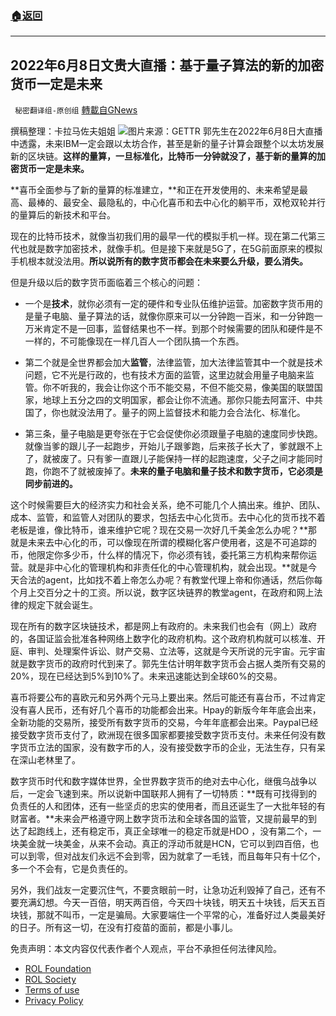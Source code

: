 ###  [:house:返回](README.md)
---


## 2022年6月8日文贵大直播：基于量子算法的新的加密货币一定是未来
` 秘密翻译组-原创组` [轉載自GNews](https://gnews.org/zh-hans/2690643/)

撰稿整理：卡拉马佐夫姐姐
 ![](https://assets.gnews.org/wp-content/uploads/2022/06/20220608-2022年6月8日文贵大直播：币安为何如此之脏？_1654722145.jpg)图片来源：GETTR 
郭先生在2022年6月8日大直播中透露，未来IBM一定会跟以太坊合作，甚至是新的量子计算会跟整个以太坊发展新的区块链。**这样的量算，一旦标准化，比特币一分钟就没了，基于新的量算的加密货币一定是未来。**
 
**喜币全面参与了新的量算的标准建立，**和正在开发使用的、未来希望是最高、最棒的、最安全、最隐私的，中心化喜币和去中心化的躺平币，双枪双轮并行的量算后的新技术和平台。
 
现在的比特币技术，就像当初我们用的最早一代的模拟手机一样。现在第二代第三代也就是数字加密技术，就像手机。但是接下来就是5G了，在5G前面原来的模拟手机根本就没法用。**所以说所有的数字货币都会在未来要么升级，要么消失。**
 
但是升级以后的数字货币面临着三个核心的问题：
 
- 一个是**技术**，就你必须有一定的硬件和专业队伍维护运营。加密数字货币用的是量子电脑、量子算法的话，就像你原来可以一分钟跑一百米，和一分钟跑一万米肯定不是一回事，监督结果也不一样。到那个时候需要的团队和硬件是不一样的，不可能像现在一样几百人一个团队搞一个东西。

- 第二个就是全世界都会加大**监管**，法律监管，加大法律监管其中一个就是技术问题，它不光是行政的，也有技术方面的监管，这里边就会用量子电脑来监管。你不听我的，我会让你这个币不能交易，不但不能交易，像美国的联盟国家，地球上五分之四的文明国家，都会让你不流通。那你只能去阿富汗、中共国了，你也就没法用了。量子的网上监督技术和能力会合法化、标准化。

- 第三条，量子电脑是更夸张在于它会促使你必须跟量子电脑的速度同步快跑。就像当爹的跟儿子一起跑步，开始儿子跟爹跑，后来孩子长大了，爹就跟不上了，就被废了。只有爹一直跟儿子能保持一样的起跑速度，父子之间才能同时跑，你跑不了就被废掉了。**未来的量子电脑和量子技术和数字货币，它必须是同步前进的。**

这个时候需要巨大的经济实力和社会关系，绝不可能几个人搞出来。维护、团队、成本、监管，和监管人对团队的要求，包括去中心化货币。去中心化的货币找不着老板是谁，像比特币，谁来维护它呢？现在交易一次好几千美金怎么办呢？**那就是未来去中心化的币，可以像现在所谓的模糊化客户使用者，这是不可追踪的币，他限定你多少币，什么样的情况下，你必须有钱，委托第三方机构来帮你运营。就是非中心化的管理机构和非责任化的中心管理机构，就会出现。**就是今天合法的agent，比如找不着上帝怎么办呢？有教堂代理上帝和你通话，然后你每个月上交百分之十的工资。所以说，数字区块链界的教堂agent，在政府和网上法律的规定下就会诞生。
 
现在所有的数字区块链技术，都是网上有政府的。未来我们也会有（网上）政府的，各国证监会批准各种网络上数字化的政府机构。这个政府机构就可以核准、开庭、审判、处理案件诉讼、财产交易、立法等，这就是今天所说的元宇宙。元宇宙就是数字货币的政府时代到来了。郭先生估计明年数字货币会占据人类所有交易的20%，现在已经达到5%到10%了。未来迅速能达到全球60%的交易。
 
喜币将要公布的喜欧元和另外两个元马上要出来。然后可能还有喜台币，不过肯定没有喜人民币，还有好几个喜币的功能都会出来。Hpay的新版今年年底会出来，全新功能的交易所，接受所有数字货币的交易，今年年底都会出来。Paypal已经接受数字货币支付了，欧洲现在很多国家都要接受数字货币支付。未来任何没有数字货币立法的国家，没有数字币的人，没有接受数字币的企业，无法生存，只有呆在深山老林里了。
 
数字货币时代和数字媒体世界，全世界数字货币的绝对去中心化，继俄乌战争以后，一定会飞速到来。所以说新中国联邦人拥有了一切特质：**既有可找得到的负责任的人和团体，还有一些坚贞的忠实的使用者，而且还诞生了一大批年轻的有财富者。**未来会严格遵守网上数字货币法和全球各国的监管，又提前最早的到达了起跑线上，还有稳定币，真正全球唯一的稳定币就是HDO ，没有第二个，一块美金就一块美金，从来不会动。真正的浮动币就是HCN，它可以到四百倍，也可以到零，但对战友们永远不会到零，因为就拿了一毛钱，而且每年只有十亿个，多一个不会有，它是负责任的。
 
另外，我们战友一定要沉住气，不要贪眼前一时，让急功近利毁掉了自己，还有不要充满幻想。今天一百倍，明天两百倍，今天四十块钱，明天五十块钱，后天五百块钱，那就不叫币，一定是骗局。大家要端住一个平常的心，准备好过人类最美好的日子。所有这一切，在没有打疫苗的面前，都是小事儿。

免责声明：本文内容仅代表作者个人观点，平台不承担任何法律风险。
  
- [ROL Foundation](https://rolfoundation.org/)
- [ROL Society](https://rolsociety.org/)
- [Terms of use](https://gnews.org/terms-of-use-3/)
- [Privacy Policy](https://gnews.org/privacy-policy/)

